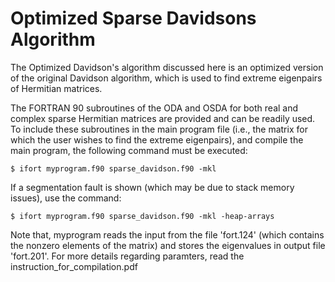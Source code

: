 # Optimized Sparse Davidsons Algorithm
The Optimized Davidson's algorithm discussed here is an optimized version of the original Davidson algorithm, which is used to find extreme eigenpairs of Hermitian matrices. 

The FORTRAN 90 subroutines of the ODA and OSDA for both real and complex sparse Hermitian matrices are provided and can be readily used. To include these subroutines in the main program file (i.e., the matrix for which the user wishes to find the extreme eigenpairs), and compile the main program, the following command must be executed:

```
$ ifort myprogram.f90 sparse_davidson.f90 -mkl
```
If a segmentation fault is shown (which may be due to stack memory issues), use the command:

```
$ ifort myprogram.f90 sparse_davidson.f90 -mkl -heap-arrays
```
Note that, myprogram reads the input from the file 'fort.124' (which contains the nonzero elements of the matrix) and stores the eigenvalues in output file 'fort.201'. For more details regarding paramters, read the instruction_for_compilation.pdf
